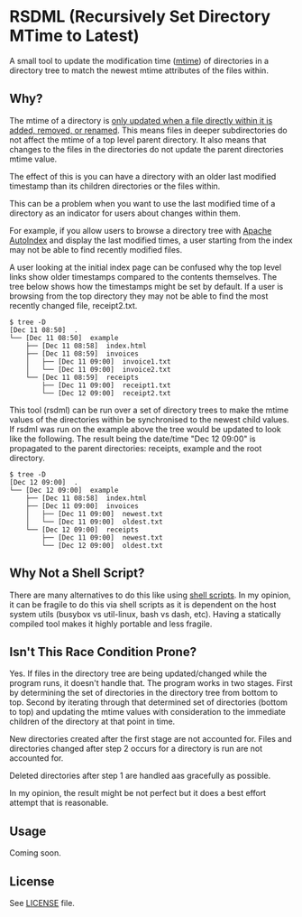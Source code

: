 # RSDML (Recursively Set Directory MTime to Latest)

A small tool to update the modification time ([mtime][1]) of directories in a
directory tree to match the newest mtime attributes of the files within. 

## Why?

The mtime of a directory is [only updated when a file directly within it is
added, removed, or renamed][2]. This means files in deeper subdirectories do not
affect the mtime of a top level parent directory. It also means that changes
to the files in the directories do not update the parent directories mtime
value.

The effect of this is you can have a directory with an older last modified
timestamp than its children directories or the files within.

This can be a problem when you want to use the last modified time of a
directory as an indicator for users about changes within them.

For example, if you allow users to browse a directory tree with
[Apache AutoIndex][3] and display the last modified times, a user starting from
the index may not be able to find recently modified files.

A user looking at the initial index page can be confused why the top level links
show older timestamps compared to the contents themselves. The tree below shows
how the timestamps might be set by default. If a user is browsing from the top
directory they may not be able to find the most recently changed file,
receipt2.txt.

```
$ tree -D
[Dec 11 08:50]  .
└── [Dec 11 08:50]  example
    ├── [Dec 11 08:58]  index.html
    ├── [Dec 11 08:59]  invoices
    │   ├── [Dec 11 09:00]  invoice1.txt
    │   └── [Dec 11 09:00]  invoice2.txt
    └── [Dec 11 08:59]  receipts
        ├── [Dec 11 09:00]  receipt1.txt
        └── [Dec 12 09:00]  receipt2.txt
```

This tool (rsdml) can be run over a set of directory trees to make the mtime
values of the directories within be synchronised to the newest child values. If
rsdml was run on the example above the tree would be updated to look like the
following. The result being the date/time "Dec 12 09:00" is propagated to the
parent directories: receipts, example and the root directory.

```
$ tree -D
[Dec 12 09:00]  .
└── [Dec 12 09:00]  example
    ├── [Dec 11 08:58]  index.html
    ├── [Dec 11 09:00]  invoices
    │   ├── [Dec 11 09:00]  newest.txt
    │   └── [Dec 11 09:00]  oldest.txt
    └── [Dec 12 09:00]  receipts
        ├── [Dec 11 09:00]  newest.txt
        └── [Dec 12 09:00]  oldest.txt
```
## Why Not a Shell Script?

There are many alternatives to do this like using [shell scripts][4]. In my opinion,
it can be fragile to do this via shell scripts as it is dependent on the host system
utils (busybox vs util-linux, bash vs dash, etc). Having a statically compiled tool
makes it highly portable and less fragile.

## Isn't This Race Condition Prone?

Yes. If files in the directory tree are being updated/changed while the program runs,
it doesn't handle that. The program works in two stages. First by determining the set
of directories in the directory tree from bottom to top. Second by iterating through
that determined set of directories (bottom to top) and updating the mtime values with
consideration to the immediate children of the directory at that point in time.

New directories created after the first stage are not accounted for. Files and
directories changed after step 2 occurs for a directory is run are not accounted for.

Deleted directories after step 1 are handled aas gracefully as possible.

In my opinion, the result might be not perfect but it does a best effort attempt that is
reasonable.

## Usage

Coming soon.

## License

See [LICENSE](LICENSE) file.

[1]: https://www.gnu.org/software/coreutils/manual/html_node/File-timestamps.html
[2]: https://stackoverflow.com/questions/3620684/directory-last-modified-date
[3]: https://httpd.apache.org/docs/2.4/mod/mod_autoindex.html
[4]: https://unix.stackexchange.com/questions/1524/how-do-i-change-folder-timestamps-recursively-to-the-newest-file
